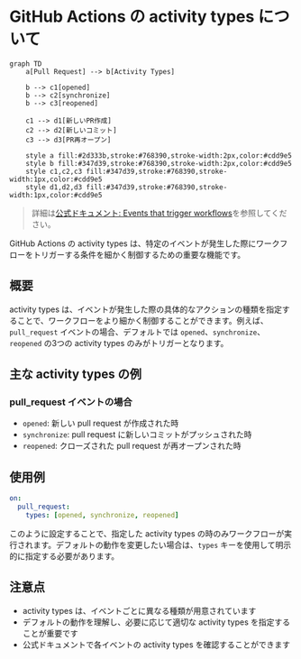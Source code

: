 # GitHub Actions の activity types について

```mermaid
graph TD
    a[Pull Request] --> b[Activity Types]
    
    b --> c1[opened]
    b --> c2[synchronize]
    b --> c3[reopened]
    
    c1 --> d1[新しいPR作成]
    c2 --> d2[新しいコミット]
    c3 --> d3[PR再オープン]
    
    style a fill:#2d333b,stroke:#768390,stroke-width:2px,color:#cdd9e5
    style b fill:#347d39,stroke:#768390,stroke-width:2px,color:#cdd9e5
    style c1,c2,c3 fill:#347d39,stroke:#768390,stroke-width:1px,color:#cdd9e5
    style d1,d2,d3 fill:#347d39,stroke:#768390,stroke-width:1px,color:#cdd9e5
```

> 詳細は[公式ドキュメント: Events that trigger workflows](https://docs.github.com/en/actions/using-workflows/events-that-trigger-workflows)を参照してください。

GitHub Actions の activity types は、特定のイベントが発生した際にワークフローをトリガーする条件を細かく制御するための重要な機能です。

## 概要

activity types は、イベントが発生した際の具体的なアクションの種類を指定することで、ワークフローをより細かく制御することができます。例えば、`pull_request` イベントの場合、デフォルトでは `opened`、`synchronize`、`reopened` の3つの activity types のみがトリガーとなります。

## 主な activity types の例

### pull_request イベントの場合
- `opened`: 新しい pull request が作成された時
- `synchronize`: pull request に新しいコミットがプッシュされた時
- `reopened`: クローズされた pull request が再オープンされた時

## 使用例

```yaml
on:
  pull_request:
    types: [opened, synchronize, reopened]
```

このように設定することで、指定した activity types の時のみワークフローが実行されます。デフォルトの動作を変更したい場合は、`types` キーを使用して明示的に指定する必要があります。

## 注意点

- activity types は、イベントごとに異なる種類が用意されています
- デフォルトの動作を理解し、必要に応じて適切な activity types を指定することが重要です
- 公式ドキュメントで各イベントの activity types を確認することができます
